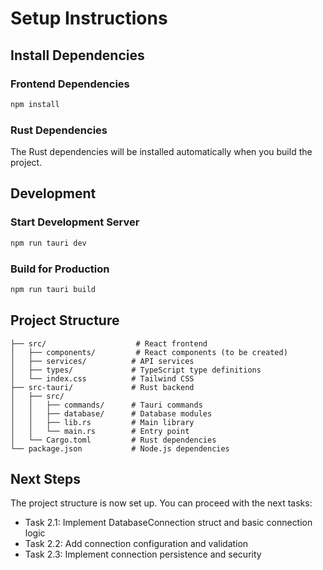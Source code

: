 # Setup Instructions

## Install Dependencies

### Frontend Dependencies
```bash
npm install
```

### Rust Dependencies
The Rust dependencies will be installed automatically when you build the project.

## Development

### Start Development Server
```bash
npm run tauri dev
```

### Build for Production
```bash
npm run tauri build
```

## Project Structure

```
├── src/                    # React frontend
│   ├── components/         # React components (to be created)
│   ├── services/          # API services
│   ├── types/             # TypeScript type definitions
│   └── index.css          # Tailwind CSS
├── src-tauri/             # Rust backend
│   ├── src/
│   │   ├── commands/      # Tauri commands
│   │   ├── database/      # Database modules
│   │   ├── lib.rs         # Main library
│   │   └── main.rs        # Entry point
│   └── Cargo.toml         # Rust dependencies
└── package.json           # Node.js dependencies
```

## Next Steps

The project structure is now set up. You can proceed with the next tasks:
- Task 2.1: Implement DatabaseConnection struct and basic connection logic
- Task 2.2: Add connection configuration and validation
- Task 2.3: Implement connection persistence and security